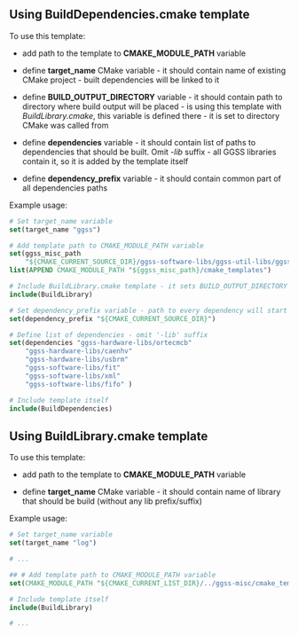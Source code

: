 ## Using BuildDependencies.cmake template
To use this template:

 * add path to the template to **CMAKE_MODULE_PATH** variable

 * define **target_name** CMake variable - it should contain name of existing CMake project - built dependencies will be linked to it

 * define **BUILD_OUTPUT_DIRECTORY** variable - it should contain path to directory where build output will be placed - is using this template
 with *BuildLibrary.cmake*, this variable is defined there - it is set to directory CMake was called from

 * define **dependencies** variable - it should contain list of paths to dependencies that should be built. Omit *-lib* suffix - all GGSS libraries 
 contain it, so it is added by the template itself 

 * define **dependency_prefix** variable - it should contain common part of all dependencies paths


Example usage:
```cmake
# Set target_name variable
set(target_name "ggss")

# Add template path to CMAKE_MODULE_PATH variable
set(ggss_misc_path 
    "${CMAKE_CURRENT_SOURCE_DIR}/ggss-software-libs/ggss-util-libs/ggss-misc")
list(APPEND CMAKE_MODULE_PATH "${ggss_misc_path}/cmake_templates")

# Include BuildLibrary.cmake template - it sets BUILD_OUTPUT_DIRECTORY variable
include(BuildLibrary)

# Set dependency_prefix variable - path to every dependency will start with it.
set(dependency_prefix "${CMAKE_CURRENT_SOURCE_DIR}")

# Define list of dependencies - omit '-lib' suffix
set(dependencies "ggss-hardware-libs/ortecmcb" 
    "ggss-hardware-libs/caenhv" 
    "ggss-hardware-libs/usbrm"
    "ggss-software-libs/fit"
    "ggss-software-libs/xml"
    "ggss-software-libs/fifo" )

# Include template itself
include(BuildDependencies)

```

<div style="page-break-after: always;"></div>

## Using BuildLibrary.cmake template
To use this template:

 * add path to the template to **CMAKE_MODULE_PATH** variable
 
 * define **target_name** CMake variable - it should contain name of library that should be build (without any lib prefix/suffix)

Example usage:
```cmake
# Set target_name variable
set(target_name "log")

# ...

## # Add template path to CMAKE_MODULE_PATH variable
set(CMAKE_MODULE_PATH "${CMAKE_CURRENT_LIST_DIR}/../ggss-misc/cmake_templates")

# Include template itself
include(BuildLibrary)

# ...

```
